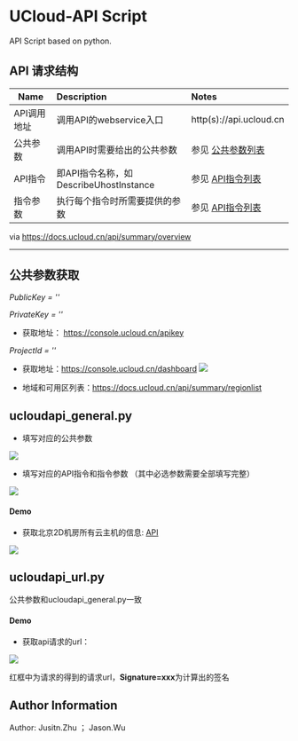 # UCloud-API Script

API Script based on python.

## API 请求结构


Name | Description | Notes
-| :- | :- 
API调用地址 | 调用API的webservice入口 | http(s)://api.ucloud.cn
公共参数    | 调用API时需要给出的公共参数 | 参见 [公共参数列表](https://docs.ucloud.cn/api/summary/public)
API指令    | 即API指令名称，如 DescribeUhostInstance | 参见 [API指令列表](https://docs.ucloud.cn/api/index)
指令参数 | 执行每个指令时所需要提供的参数 |	参见 [API指令列表](https://docs.ucloud.cn/api/index)

via https://docs.ucloud.cn/api/summary/overview

---

## 公共参数获取

*PublicKey = ''*

*PrivateKey = ''*

- 获取地址：
https://console.ucloud.cn/apikey


*ProjectId = ''*

- 获取地址：https://console.ucloud.cn/dashboard
![](http://p81vbqgtm.bkt.clouddn.com/18-6-20/46709715.jpg)



- 地域和可用区列表：https://docs.ucloud.cn/api/summary/regionlist


## ucloudapi_general.py

- 填写对应的公共参数

![](http://p81vbqgtm.bkt.clouddn.com/18-6-20/62146115.jpg)


- 填写对应的API指令和指令参数
（其中必选参数需要全部填写完整）

![](http://p81vbqgtm.bkt.clouddn.com/18-6-20/94600411.jpg)

#### Demo

- 获取北京2D机房所有云主机的信息: [API](https://docs.ucloud.cn/api/uhost-api/describe_uhost_instance)

![](http://p81vbqgtm.bkt.clouddn.com/18-6-20/17904959.jpg)



## ucloudapi_url.py

公共参数和ucloudapi_general.py一致


#### Demo
- 获取api请求的url：

![](http://p81vbqgtm.bkt.clouddn.com/18-6-20/14218682.jpg)

红框中为请求的得到的请求url，**Signature=xxx**为计算出的签名 

## Author Information

Author: Jusitn.Zhu ； Jason.Wu